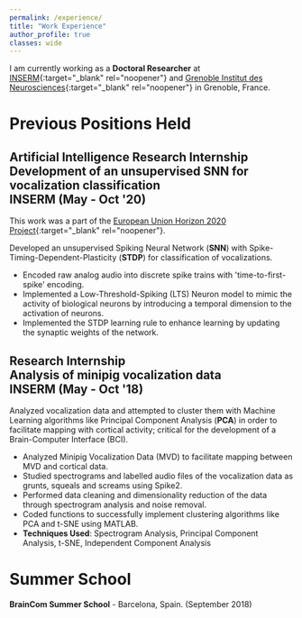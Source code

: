 ```yaml
---
permalink: /experience/
title: "Work Experience"
author_profile: true
classes: wide
---
```


I am currently working as a **Doctoral Researcher** at [INSERM](https://www.inserm.fr/en){:target="_blank" rel="noopener"} and [Grenoble Institut des Neurosciences](https://neurosciences.univ-grenoble-alpes.fr/en/){:target="_blank" rel="noopener"} in Grenoble, France. 

# Previous Positions Held

<!--
* **Artificial Intelligence Research Intern**, [INSERM](https://www.inserm.fr/en){:target="_blank" rel="noopener"} - Grenoble, France (May - Oct 2020)
* **Research Intern**, [INSERM](https://www.inserm.fr/en){:target="_blank" rel="noopener"} - Grenoble, France (May - Oct 2018)
-->
## Artificial Intelligence Research Internship<br/>Development of an unsupervised SNN for vocalization classification<br/>INSERM (May - Oct '20)

This work was a part of the [European Union Horizon 2020 Project](https://ec.europa.eu/programmes/horizon2020/en){:target="_blank" rel="noopener"}.

Developed an unsupervised Spiking Neural Network (**SNN**) with Spike-Timing-Dependent-Plasticity (**STDP**) for classification of vocalizations.

- Encoded raw analog audio into discrete spike trains with 'time-to-first-spike' encoding.
- Implemented a Low-Threshold-Spiking (LTS) Neuron model to mimic the activity of biological neurons by introducing a temporal dimension to the activation of neurons.
- Implemented the STDP learning rule to enhance learning by updating the synaptic weights of the network.

## Research Internship<br/>Analysis of minipig vocalization data<br/>INSERM (May - Oct '18)

Analyzed vocalization data and attempted to cluster them with Machine Learning algorithms like Principal Component Analysis (**PCA**) in order to facilitate mapping with cortical activity; critical for the development of a Brain-Computer Interface (BCI).

- Analyzed Minipig Vocalization Data (MVD) to facilitate mapping between MVD and cortical data.
- Studied spectrograms and labelled audio files of the vocalization data as grunts, squeals and screams using Spike2.
- Performed data cleaning and dimensionality reduction of the data through spectrogram analysis and noise removal.
- Coded functions to successfully implement clustering algorithms like PCA and t-SNE using MATLAB.
- **Techniques Used**: Spectrogram Analysis, Principal Component Analysis, t-SNE, Independent Component Analysis

# Summer School

**BrainCom Summer School** - Barcelona, Spain. (September 2018)
